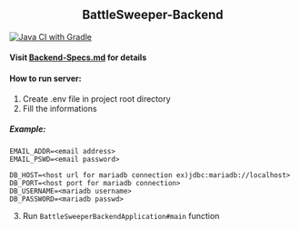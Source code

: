 <h2 align="center">BattleSweeper-Backend</h2>

[![Java CI with Gradle](https://github.com/BattleSweeper/BattleSweeper-Backend/actions/workflows/gradle.yml/badge.svg)](https://github.com/BattleSweeper/BattleSweeper-Backend/actions/workflows/gradle.yml)

#### Visit [Backend-Specs.md](./Backend-Specs.md) for details

#### How to run server:
1. Create .env file in project root directory
2. Fill the informations
##### Example: 
```env
EMAIL_ADDR=<email address>
EMAIL_PSWD=<email password>

DB_HOST=<host url for mariadb connection ex)jdbc:mariadb://localhost>
DB_PORT=<host port for mariadb connection>
DB_USERNAME=<mariadb username>
DB_PASSWORD=<mariadb passwd>
```
3. Run `BattleSweeperBackendApplication#main` function 
